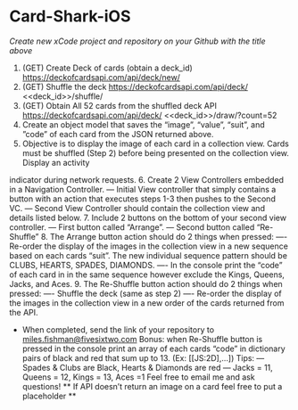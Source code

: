 # Card-Shark-iOS

*Create new xCode project and repository on your Github with the title above* 
1. (GET) Create Deck of cards (obtain a
deck_id)
https://deckofcardsapi.com/api/deck/new/
2. (GET) Shuffle the deck
https://deckofcardsapi.com/api/deck/
<<deck_id>>/shuffle/
3. (GET) Obtain All 52 cards from the
shuffled deck API
https://deckofcardsapi.com/api/deck/
<<deck_id>>/draw/?count=52
4. Create an object model that saves the
“image”, “value”, “suit”, and ”code” of
each card from the JSON returned above.
5. Objective is to display the image of
each card in a collection view. Cards must
be shuffled (Step 2) before being presented
on the collection view. Display an activity
  
indicator during network requests.
6. Create 2 View Controllers embedded in a
Navigation Controller.
— Initial View controller that simply
contains a button with an action that
executes steps 1-3 then pushes to the
Second VC.
— Second View Controller should contain the
collection view and details listed below.
7. Include 2 buttons on the bottom of your
second view controller.
— First button called “Arrange”.
— Second button called “Re-Shuffle”
8. The Arrange button action should do 2 things when pressed: —- Re-order the display of the images in the collection view in a new sequence based on each cards “suit”. The new individual sequence pattern should be CLUBS, HEARTS, SPADES, DIAMONDS. 
—- In the console print the “code” of each
card in in the same sequence however
exclude the Kings, Queens, Jacks, and Aces.
9. The Re-Shuffle button action should do 2
things when pressed:
—- Shuffle the deck (same as step 2)
—- Re-order the display of the images in
the collection view in a new order of the
cards returned from the API.
* When completed, send the link of your
repository to miles.fishman@fivesixtwo.com
Bonus: when Re-Shuffle button is pressed in the console print an array of each cards “code” in dictionary pairs of black and red that sum up to 13. (Ex: [[JS:2D],...]) 
Tips: 
— Spades & Clubs are Black, Hearts & Diamonds are red — Jacks = 11, Queens = 12, Kings = 13, Aces =1 
Feel free to email me and ask questions!
** If API doesn’t return an image on a card
feel free to put a placeholder **

